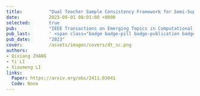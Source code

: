 ```yaml
---
title:          "Dual Teacher Sample Consistency Framework for Semi-Supervised Medical Image Classification"
date:           2023-09-01 00:01:00 +0800
selected:       true
pub:            "IEEE Transactions on Emerging Topics in Computational Intelligence (TETCI)"
pub_last:       ' <span class="badge badge-pill badge-publication badge-success">Segmentation</span>'
pub_date:       "2023"
cover:          /assets/images/covers/dt_sc.png
authors:
- Qixiang ZHANG
- Yi LI
- Xiaomeng LI
links:
  Paper: https://arxiv.org/abs/2411.03041
  Code: None
---
```


